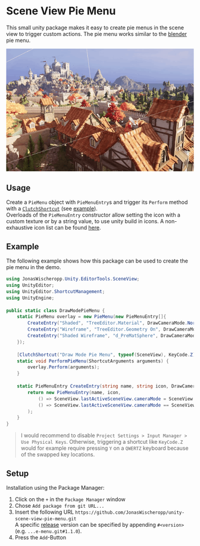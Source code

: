 # Scene View Pie Menu
This small unity package makes it easy to create pie menus in the scene view to trigger custom actions.
The pie menu works similar to the [blender](blender.org) pie menu.

<p align="center">
<img src="demo.gif", alt="Demonstration">
</p>

## Usage
Create a `PieMenu` object with `PieMenuEntry`s and trigger its `Perform` method with a [`ClutchShortcut`](https://docs.unity3d.com/ScriptReference/ShortcutManagement.ClutchShortcutAttribute.html) (see [example](#exmaple)).  
Overloads of the `PieMenuEntry` constructor allow setting the icon with a custom texture or by a string value, to use unity build in icons. A non-exhaustive icon list can be found [here](https://github.com/halak/unity-editor-icons/blob/master/README.md).

## Example
The following example shows how this package can be used to create the pie menu in the demo.
```c#
using JonasWischeropp.Unity.EditorTools.SceneView;
using UnityEditor;
using UnityEditor.ShortcutManagement;
using UnityEngine;

public static class DrawModePieMenu {
    static PieMenu overlay = new PieMenu(new PieMenuEntry[]{
        CreateEntry("Shaded", "TreeEditor.Material", DrawCameraMode.Normal),
        CreateEntry("Wireframe", "TreeEditor.Geometry On", DrawCameraMode.Wireframe),
        CreateEntry("Shaded Wireframe", "d_PreMatSphere", DrawCameraMode.TexturedWire),
    });

    [ClutchShortcut("Draw Mode Pie Menu", typeof(SceneView), KeyCode.Z)]
    static void PerformPieMenu(ShortcutArguments arguments) {
        overlay.Perform(arguments);
    }

    static PieMenuEntry CreateEntry(string name, string icon, DrawCameraMode mode) {
        return new PieMenuEntry(name, icon,
            () => SceneView.lastActiveSceneView.cameraMode = SceneView.GetBuiltinCameraMode(mode),
            () => SceneView.lastActiveSceneView.cameraMode == SceneView.GetBuiltinCameraMode(mode)
        );
    }
}
```
> I would recommend to disable `Project Settings > Input Manager > Use Physical Keys`. Otherwise, triggering a shortcut like `KeyCode.Z` would for example require pressing `Y` on a `QWERTZ` keyboard because of the swapped key locations.

## Setup
Installation using the Package Manager:
1. Click on the `+` in the `Package Manager` window
2. Chose `Add package from git URL...`
3. Insert the following URL `https://github.com/JonasWischeropp/unity-scene-view-pie-menu.git`  
A specific [release](https://github.com/JonasWischeropp/unity-scene-view-pie-menu/releases) version can be specified by appending `#<version>` (e.g. `...e-menu.git#1.1.0`).
4. Press the `Add`-Button
